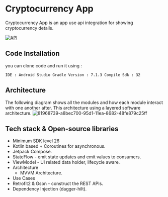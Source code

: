 # Cryptocurrency App

Cryptocurrency App is an app use api integration for showing cryptocurrency details.

[![API](https://img.shields.io/badge/API-26%2B-brightgreen.svg?style=flat)](https://android-arsenal.com/api?level=26)


## Code Installation

you can clone code and run it using :

``
  IDE : Android Studio
  Gradle Version : 7.1.3
  Compile Sdk : 32
``
## Architecture
The following diagram shows all the modules and how each module interact with one another after. This architecture using a layered software architecture. 
![81968739-a8bec700-95d1-11ea-8682-48fe879c25ff](https://user-images.githubusercontent.com/72816466/202194347-29ac36fe-7d79-4382-b212-6ea39f20d689.png)


## Tech stack & Open-source libraries
- Minimum SDK level 26
- Kotlin based + Coroutines for asynchronous.
- Jetpack Compose.
- StateFlow - emit state updates and emit values to consumers.
- ViewModel - UI related data holder, lifecycle aware.
- Architecture
    - MVVM Architecture.
- Use Cases
- Retrofit2 & Gson - construct the REST APIs.
- Dependency Injection (dagger-hilt).

 
